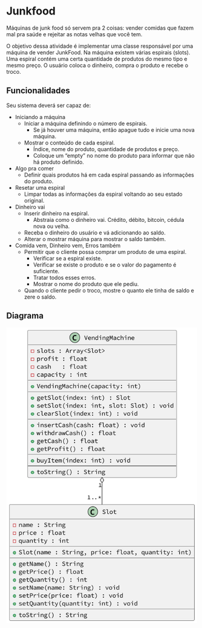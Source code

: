 # Junkfood
Máquinas de junk food só servem pra 2 coisas: vender comidas que fazem mal pra saúde e rejeitar as notas velhas que você tem.

O objetivo dessa atividade é implementar uma classe responsável por uma máquina de vender JunkFood. Na máquina existem várias espirais (slots). Uma espiral contém uma certa quantidade de produtos do mesmo tipo e mesmo preço. O usuário coloca o dinheiro, compra o produto e recebe o troco.

## Funcionalidades
Seu sistema deverá ser capaz de:

- Iniciando a máquina
  - Iniciar a máquina definindo o número de espirais.
    - Se já houver uma máquina, então apague tudo e inicie uma nova máquina.
  - Mostrar o conteúdo de cada espiral.
    - Índice, nome do produto, quantidade de produtos e preço.
    - Coloque um “empty” no nome do produto para informar que não há produto definido.
- Algo pra comer
  - Definir quais produtos há em cada espiral passando as informações do produto.
- Resetar uma espiral
  - Limpar todas as informações da espiral voltando ao seu estado original.
- Dinheiro vai
  - Inserir dinheiro na espiral.
    - Abstraia como o dinheiro vai. Crédito, débito, bitcoin, cédula nova ou velha.
  - Receba o dinheiro do usuário e vá adicionando ao saldo.
  - Alterar o mostrar máquina para mostrar o saldo também.
- Comida vem, Dinheiro vem, Erros também
  - Permitir que o cliente possa comprar um produto de uma espiral.
    - Verificar se a espiral existe.
    - Verificar se existe o produto e se o valor do pagamento é suficiente.
    - Tratar todos esses erros.
    - Mostrar o nome do produto que ele pediu.
  - Quando o cliente pedir o troco, mostre o quanto ele tinha de saldo e zere o saldo.
    
## Diagrama
![Diagrama](https://github.com/deboravians/exercicios-POO-java/blob/main/arrayList-ii/q12_junkfood/diagrama.png)